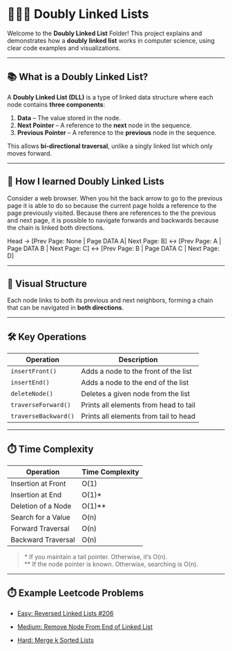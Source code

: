 # 🔗🔗🔗 Doubly Linked Lists

Welcome to the **Doubly Linked List** Folder! This project explains and demonstrates how a **doubly linked list** works in computer science, using clear code examples and visualizations.

---




## 📚 What is a Doubly Linked List?

A **Doubly Linked List (DLL)** is a type of linked data structure where each node contains **three components**:

1. **Data** – The value stored in the node.
2. **Next Pointer** – A reference to the **next** node in the sequence.
3. **Previous Pointer** – A reference to the **previous** node in the sequence.

This allows **bi-directional traversal**, unlike a singly linked list which only moves forward.

---

## 🔗 How I learned Doubly Linked Lists

  Consider a web browser. When you hit the back arrow to go to the previous page it is able to do so because the current page holds a reference to the page previously visited. Because there are references to the the previous and next page, it is possible to navigate forwards and backwards because the chain is linked both directions.
  
  Head -> [Prev Page: None | Page DATA A| Next Page: B] <-> [Prev Page: A | Page DATA B | Next Page: C] <-> [Prev Page: B | Page DATA  C | Next Page: D]





---

## 🔗 Visual Structure


Each node links to both its previous and next neighbors, forming a chain that can be navigated in **both directions**.

---

## 🛠️ Key Operations

| Operation            | Description                                     |
|----------------------|-------------------------------------------------|
| `insertFront()`      | Adds a node to the front of the list            |
| `insertEnd()`        | Adds a node to the end of the list              |
| `deleteNode()`       | Deletes a given node from the list              |
| `traverseForward()`  | Prints all elements from head to tail           |
| `traverseBackward()` | Prints all elements from tail to head           |

---

## ⏱️ Time Complexity

| Operation              | Time Complexity |
|------------------------|-----------------|
| Insertion at Front     | O(1)            |
| Insertion at End       | O(1)\*          |
| Deletion of a Node     | O(1)\*\*        |
| Search for a Value     | O(n)            |
| Forward Traversal      | O(n)            |
| Backward Traversal     | O(n)            |

> \* If you maintain a tail pointer. Otherwise, it’s O(n).  
> \*\* If the node pointer is known. Otherwise, searching is O(n).

---

## ⏱️ Example Leetcode Problems

  - [Easy: Reversed Linked Lists #206](https://leetcode.com/problems/reverse-linked-list/description/)
  
  - [Medium: Remove Node From End of Linked List](https://leetcode.com/problems/remove-nth-node-from-end-of-list/)
    
  - [Hard: Merge k Sorted Lists](https://leetcode.com/problems/merge-k-sorted-lists/)

  

